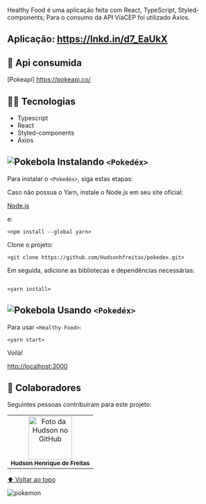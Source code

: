 Healthy Food é uma aplicação feita com React, TypeScript, Styled-components; Para o consumo da API ViaCEP foi utilizado Axios.

## Aplicação: https://lnkd.in/d7_EaUkX

## 🔗 Api consumida

[Pokeapi] https://pokeapi.co/

## 🧑‍💻 Tecnologias

- Typescript
- React  
- Styled-components
- Axios

## ![Pokebola](https://cdn.emojidex.com/emoji/mdpi/Pokebola.png "Pokebola") Instalando `<Pokedéx>`

Para instalar o `<Pokedéx>`, siga estas etapas:

Caso não possua o Yarn, instale o Node.js em seu site oficial:

[Node.js](https://nodejs.org/en/download/)

e:

```
<npm install --global yarn>
```

Clone o projeto:
```
<git clone https://github.com/Hudsonhfreitas/pokedex.git>
```

Em seguida, adicione as bibliotecas e dependências necessárias:
```

<yarn install>
```

## ![Pokebola](https://cdn.emojidex.com/emoji/mdpi/Pokebola.png "Pokebola") Usando `<Pokedéx>`

Para usar `<Healthy-Food>`:

```
<yarn start>
```

Voilà!

[http://localhost:3000](http://localhost:3000)

## 🤝 Colaboradores

Seguintes pessoas contribuíram para este projeto:

<table>
  <tr>
    <td align="center">
      <a href="https://github.com/hudsonhfreitas">
        <img src="https://avatars.githubusercontent.com/u/65768361?v=4" width="100px;" alt="Foto da Hudson no GitHub"/><br>
        <sub>
          <b>Hudson Henrique de Freitas</b>
        </sub>
      </a>
    </td>
  </tr>
</table>

[⬆ Voltar ao topo](#pokedéx)<br>

![pokemon](https://user-images.githubusercontent.com/65768361/164321775-bdf8ef47-bd49-4f22-8a4f-02bf44a35559.png)
```
